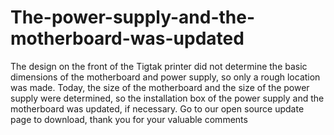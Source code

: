 # The-power-supply-and-the-motherboard-was-updated
The design on the front of the Tigtak printer did not determine the basic dimensions of the motherboard and power supply, so only a rough location was made. Today, the size of the motherboard and the size of the power supply were determined, so the installation box of the power supply and the motherboard was updated, if necessary. Go to our open source update page to download, thank you for your valuable comments

